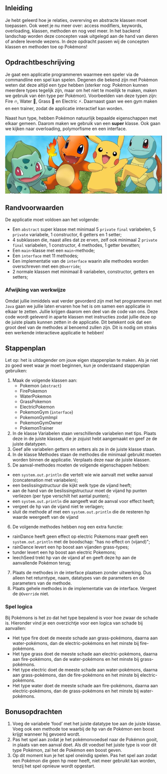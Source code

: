 ## Inleiding

Je hebt geleerd hoe je relaties, overerving en abstracte klassen moet toepassen. Ook weet je nu meer over: access modifiers, keywords, overloading, klassen, methoden en nog veel meer. In het backend landschap
worden deze concepten vaak uitgelegd aan de hand van dieren of andere levende wezens. In deze opdracht passen wij de concepten klassen en methoden toe op Pokémons!

## Opdrachtbeschrijving

Je gaat een applicatie programmeren waarmee een speler via de commandline een spel kan spelen. Degenen die bekend zijn met Pokèmon weten
dat deze altijd een _type_ hebben (sterker nog: Pokémon kunnen meerdere types tegelijk zijn, maar om het niet te moeilijk
te maken, maken we gebruik van één type per Pokémon). Voorbeelden van deze typen zijn: Fire 🔥, Water 🌊, Grass 🌿 en
Electric ⚡. Daarnaast gaan we een gym maken en een trainer, zodat de applicatie interactief kan worden.

Naast hun type, hebben Pokémon natuurlijk bepaalde eigenschappen met elkaar gemeen. Daarom maken we gebruik van een
**super** klasse. Ook gaan we kijken naar overloading, polymorfisme en een interface.

![Pokemon!](./assets/pokemon.JPG)

## Randvoorwaarden

De applicatie moet voldoen aan het volgende:

- Een `abstract` super klasse met minimaal 5 `private` `final`  variabelen,  5 `private` variabele, 1 constructor, 6 getters en 1 setter;
- 4 subklassen die, naast alles dat ze erven, zelf ook minimaal 2 `private` `final` variabelen, 1 constructor, 4 methodes,  1 getter bevatten;
- Een `main`-klasse met een `main`-methode;
- Een `interface` met 11 methodes;
- Een implementatie van de `interface` waarin alle methodes worden overschreven met een `@Override`;
- 2 normale klassen met minimaal 8 variabelen, constructor, getters en setters;

### Afwijking van werkwijze

Omdat jullie inmiddels wat verder gevorderd zijn met het programmeren met `Java` gaan we jullie laten ervaren hoe het is om samen een 
applicatie in elkaar te zetten. Jullie krijgen daarom een deel van de code van ons. Deze code wordt geleverd in aparte klassen met instructies zodat jullie deze op de juiste plaats kunnen zetten in de applicatie. 
Dit betekent ook dat een groot deel van de methodes al benoemd zullen zijn. Dit is nodig om straks een werkende interactieve applicatie te hebben! 

## Stappenplan
Let op: het is uitdagender om jouw eigen stappenplan te maken. Als je niet zo goed weet waar je moet beginnen, kun je onderstaand stappenplan gebruiken:
1. Maak de volgende klassen aan:
   - Pokemon (`abstract`)
   - FirePokemon
   - WaterPokemon
   - GrassPokemon
   - ElectricPokemon
   - PokemonGym (`interface`)
   - PokemonGymImpl
   - PokemonGymOwner
   - PokemonTrainer
2. In de klasse Variabelen staan verschillende variabelen met tips. Plaats deze in de juiste klassen, die je zojuist hebt aangemaakt en geef ze de juiste datatypen.
3. Geef alle variabelen getters en setters als ze in de juiste klasse staan.
4. In de klasse Methodes staan de methodes die minimaal gebruikt moeten worden binnen de applicatie. Verplaats deze naar de juiste klassen.
5. De aanval-methodes moeten de volgende eigenschappen hebben:
  - een `system.out.println` die vertelt wie wie aanvalt met welke aanval (concatenation met variabelen);
  - een beslissingstructuur die kijkt welk type de vijand heeft;
  - aan de hand van de beslissingstructuur moet de vijand hp punten verliezen (per type verschilt het aantal punten);
  - een `system.out.println` die aangeeft wat de aanval voor effect heeft;
  - vergeet de hp van de vijand niet te verlagen;
  - sluit de methode af met een `system.out.println` die de resteren hp waarde weergeeft van de vijand
6. De volgende methodes hebben nog een extra functie:
  - rainDance heeft geen effect op electric Pokemons maar geeft een `system.out.println` met de boodschap: "has no effect on (vijand)";
  - rainDance levert een hp boost aan vijanden grass-types;
  - tunder levert een hp boost aan electric Pokemons;
  - leechSeed trekt hp van de vijand af en geeft deze hp aan de aanvallende Pokémon terug;
7. Plaats de methodes in de interface plaatsen zonder uitwerking. Dus alleen het returntype, naam, datatypes van de parameters en de parameters van de methode.
8. Plaats gehele methodes in de implementatie van de interface. Vergeet de `@Override` niet.

### Spel logica

Bij Pokémons is het zo dat het type bepalend is voor hoe zwaar de schade is. Hieronder vind je een overzichtje voor een logica van schade bij aanvallen:
- Het type fire doet de meeste schade aan grass-pokémons, daarna aan water-pokémons, dan de electric-pokémons en het minste bij fire-pokémons.
- Het type grass doet de meeste schade aan electric-pokémons, daarna aan fire-pokémons, dan de water-pokémons en het minste bij grass-pokémons.
- Het type electric doet de meeste schade aan water-pokémons, daarna aan grass-pokémons, dan de fire-pokémons en het minste bij electric-pokémons.
- Het type water doet de meeste schade aan fire-pokémons, daarna aan electric-pokémons, dan de grass-pokémons en het minste bij water-pokémons.


## Bonusopdrachten

1. Voeg de variabele ‘food’ met het juiste datatype toe aan de juiste klasse. Voeg ook een methode toe waarbij de hp van de Pokémon een boost krijgt wanneer hij gevoerd wordt.
2. Pas het spel aan zodat je het pokémonvoedsel naar de Pokémon gooit, in plaats van een aanval doet. Als dit voedsel het juiste type is voor dit type Pokémon, zal het de Pokémon een boost geven. 
3. Op dit moment kun je het spel oneindig spelen. Pas het spel aan zodat een Pokémon die geen hp meer heeft, niet meer gebruikt kan worden, tenzij het spel opnieuw wordt opgestart.
